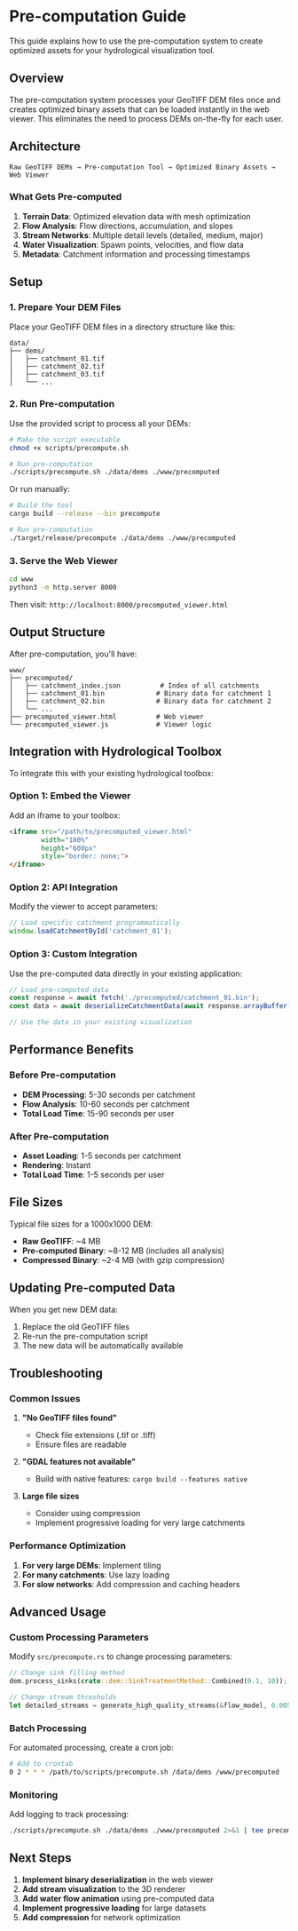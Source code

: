 # Pre-computation Guide

This guide explains how to use the pre-computation system to create optimized assets for your hydrological visualization tool.

## Overview

The pre-computation system processes your GeoTIFF DEM files once and creates optimized binary assets that can be loaded instantly in the web viewer. This eliminates the need to process DEMs on-the-fly for each user.

## Architecture

```
Raw GeoTIFF DEMs → Pre-computation Tool → Optimized Binary Assets → Web Viewer
```

### What Gets Pre-computed

1. **Terrain Data**: Optimized elevation data with mesh optimization
2. **Flow Analysis**: Flow directions, accumulation, and slopes
3. **Stream Networks**: Multiple detail levels (detailed, medium, major)
4. **Water Visualization**: Spawn points, velocities, and flow data
5. **Metadata**: Catchment information and processing timestamps

## Setup

### 1. Prepare Your DEM Files

Place your GeoTIFF DEM files in a directory structure like this:

```
data/
├── dems/
│   ├── catchment_01.tif
│   ├── catchment_02.tif
│   ├── catchment_03.tif
│   └── ...
```

### 2. Run Pre-computation

Use the provided script to process all your DEMs:

```bash
# Make the script executable
chmod +x scripts/precompute.sh

# Run pre-computation
./scripts/precompute.sh ./data/dems ./www/precomputed
```

Or run manually:

```bash
# Build the tool
cargo build --release --bin precompute

# Run pre-computation
./target/release/precompute ./data/dems ./www/precomputed
```

### 3. Serve the Web Viewer

```bash
cd www
python3 -m http.server 8000
```

Then visit: `http://localhost:8000/precomputed_viewer.html`

## Output Structure

After pre-computation, you'll have:

```
www/
├── precomputed/
│   ├── catchment_index.json          # Index of all catchments
│   ├── catchment_01.bin             # Binary data for catchment 1
│   ├── catchment_02.bin             # Binary data for catchment 2
│   └── ...
├── precomputed_viewer.html          # Web viewer
└── precomputed_viewer.js            # Viewer logic
```

## Integration with Hydrological Toolbox

To integrate this with your existing hydrological toolbox:

### Option 1: Embed the Viewer

Add an iframe to your toolbox:

```html
<iframe src="/path/to/precomputed_viewer.html" 
        width="100%" 
        height="600px"
        style="border: none;">
</iframe>
```

### Option 2: API Integration

Modify the viewer to accept parameters:

```javascript
// Load specific catchment programmatically
window.loadCatchmentById('catchment_01');
```

### Option 3: Custom Integration

Use the pre-computed data directly in your existing application:

```javascript
// Load pre-computed data
const response = await fetch('./precomputed/catchment_01.bin');
const data = await deserializeCatchmentData(await response.arrayBuffer());

// Use the data in your existing visualization
```

## Performance Benefits

### Before Pre-computation
- **DEM Processing**: 5-30 seconds per catchment
- **Flow Analysis**: 10-60 seconds per catchment
- **Total Load Time**: 15-90 seconds per user

### After Pre-computation
- **Asset Loading**: 1-5 seconds per catchment
- **Rendering**: Instant
- **Total Load Time**: 1-5 seconds per user

## File Sizes

Typical file sizes for a 1000x1000 DEM:

- **Raw GeoTIFF**: ~4 MB
- **Pre-computed Binary**: ~8-12 MB (includes all analysis)
- **Compressed Binary**: ~2-4 MB (with gzip compression)

## Updating Pre-computed Data

When you get new DEM data:

1. Replace the old GeoTIFF files
2. Re-run the pre-computation script
3. The new data will be automatically available

## Troubleshooting

### Common Issues

1. **"No GeoTIFF files found"**
   - Check file extensions (.tif or .tiff)
   - Ensure files are readable

2. **"GDAL features not available"**
   - Build with native features: `cargo build --features native`

3. **Large file sizes**
   - Consider using compression
   - Implement progressive loading for very large catchments

### Performance Optimization

1. **For very large DEMs**: Implement tiling
2. **For many catchments**: Use lazy loading
3. **For slow networks**: Add compression and caching headers

## Advanced Usage

### Custom Processing Parameters

Modify `src/precompute.rs` to change processing parameters:

```rust
// Change sink filling method
dem.process_sinks(crate::dem::SinkTreatmentMethod::Combined(0.1, 10));

// Change stream thresholds
let detailed_streams = generate_high_quality_streams(&flow_model, 0.005);
```

### Batch Processing

For automated processing, create a cron job:

```bash
# Add to crontab
0 2 * * * /path/to/scripts/precompute.sh /data/dems /www/precomputed
```

### Monitoring

Add logging to track processing:

```bash
./scripts/precompute.sh ./data/dems ./www/precomputed 2>&1 | tee precompute.log
```

## Next Steps

1. **Implement binary deserialization** in the web viewer
2. **Add stream visualization** to the 3D renderer
3. **Add water flow animation** using pre-computed data
4. **Implement progressive loading** for large datasets
5. **Add compression** for network optimization 